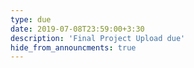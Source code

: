```yaml
---
type: due
date: 2019-07-08T23:59:00+3:30
description: 'Final Project Upload due'
hide_from_announcments: true
---
```

